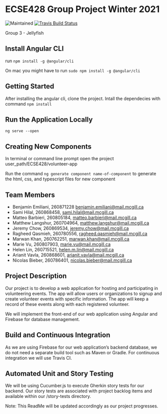 # ECSE428 Group Project Winter 2021
![Maintained][maintained-badge]
[![Travis Build Status][build-badge]][build]

Group 3 - Jellyfish

## Install Angular CLI

run `npm install -g @angular/cli`

On mac you might have to run `sudo npm install -g @angular/cli`

## Getting Started
After installing the angular cli, clone the project.
Intall the dependecies with command `npm install`

## Run the Application Locally
`ng serve --open`

## Creating New Components
In terminal or command line prompt open the project user_path/ECSE428/volunteer-app

Run the command `ng generate component name-of-component` to generate the html, css, and typescript files for
new component

## Team Members
- Benjamin Emiliani, 260871228  benjamin.emiliani@mail.mcgill.ca
- Sami Hilal, 260868458, sami.hilal@mail.mcgill.ca
- Matteo Barbieri, 260805184, matteo.barbieri@mail.mcgill.ca
- Matthew Langshur, 260704964, matthew.langshur@mail.mcgill.ca
- Jeremy Chow, 260869534, jeremy.chow@mail.mcgill.ca
- Ragheed Qasmieh, 260780556, ragheed.qasmieh@mail.mcgill.ca
- Marwan Khan, 260762251, marwan.khan@mail.mcgill.ca
- Marie Vu, 260807903, marie.vu@mail.mcgill.ca
- Helen Lin, 260715521, helen.m.lin@mail.mcgill.ca
- Arianit Vavla, 260868601, arianit.vavla@mail.mcgill.ca
- Nicolas Bieber, 260786401, nicolas.bieber@mail.mcgill.ca

## Project Description
Our project is to develop a web application for hosting and participating in volunteering events. The app will allow users or organizations to signup and create volunteer events with specific information. The app will keep a record of these events along with each registered volunteer.

We will implement the front-end of our web application using Angular and Firebase for database management.

## Build and Continuous Integration
As we are using Firebase for our web application’s backend database, we do not need a separate build tool such as Maven or Gradle. For continuous integration we will use Travis CI.

## Automated Unit and Story Testing
We will be using Cucumber.js to execute Gherkin story tests for our backend. Our story tests are associated with project backlog items and available within our /story-tests directory.


Note: This ReadMe will be updated accordingly as our project progresses.



[maintained-badge]: https://img.shields.io/badge/maintained-yes-brightgreen
[build-badge]: https://travis-ci.org/BenjaminEmiliani/ECSE428.svg?branch=dev
[build]: https://travis-ci.org/BenjaminEmiliani/ECSE428
